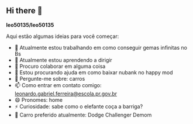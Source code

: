 ## Hi there 👋


**leo50135/leo50135** 

Aqui estão algumas ideias para você começar:

- 🔭 Atualmente estou trabalhando em como conseguir gemas infinitas no Bs
- 🌱 Atualmente estou aprendendo a dirigir
- 👯 Procuro colaborar em alguma coisa
- 🤔 Estou procurando ajuda em como baixar nubank no happy mod
- 💬 Pergunte-me sobre: carros
- 📫 Como entrar em contato comigo: leonardo.gabriel.ferreira@escola.pr.gov.br
- 😄 Pronomes: home
- ⚡ Curiosidade: sabe como o elefante coça a barriga?
- 🚗 Carro preferido atualmente: Dodge Challenger Demom
